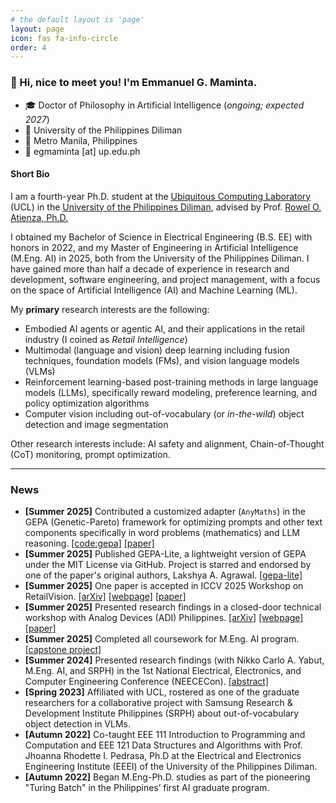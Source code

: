 ```yaml
---
# the default layout is 'page'
layout: page
icon: fas fa-info-circle
order: 4
---
```


### 👋 Hi, nice to meet you! I'm Emmanuel G. Maminta.

* 🎓 Doctor of Philosophy in Artificial Intelligence (*ongoing; expected 2027*)
* 🏫 University of the Philippines Diliman
* 📍 Metro Manila, Philippines
* 📧 egmaminta [at] up.edu.ph

#### Short Bio

I am a fourth-year Ph.D. student at the [Ubiquitous Computing Laboratory](https://eee.upd.edu.ph/research/research-laboratories/ubiquitous-computing-laboratory/) (UCL) in the [University of the Philippines Diliman](https://upd.edu.ph/), advised by Prof. [Rowel O. Atienza, Ph.D.](https://eee.upd.edu.ph/about/faculty/rowel-atienza/)

I obtained my Bachelor of Science in Electrical Engineering (B.S. EE) with honors in 2022, and my Master of Engineering in Artificial Intelligence (M.Eng. AI) in 2025, both from the University of the Philippines Diliman. I have gained more than half a decade of experience in research and development, software engineering, and project management, with a focus on the space of Artificial Intelligence (AI) and Machine Learning (ML).

My **primary** research interests are the following:
- Embodied AI agents or agentic AI, and their applications in the retail industry (I coined as *Retail Intelligence*)
- Multimodal (language and vision) deep learning including fusion techniques, foundation models (FMs), and vision language models (VLMs)
- Reinforcement learning-based post-training methods in large language models (LLMs), specifically reward modeling, preference learning, and policy optimization algorithms
- Computer vision including out-of-vocabulary (or *in-the-wild*) object detection and image segmentation

Other research interests include: AI safety and alignment, Chain-of-Thought (CoT) monitoring, prompt optimization.

---
### News
* **[Summer 2025]** Contributed a customized adapter (`AnyMaths`) in the GEPA (Genetic-Pareto) framework for optimizing prompts and other text components specifically in word problems (mathematics) and LLM reasoning. [[code:gepa]](https://github.com/gepa-ai/gepa) [[paper]](https://arxiv.org/pdf/2507.19457)
* **[Summer 2025]** Published GEPA-Lite, a lightweight version of GEPA under the MIT License via GitHub. Project is starred and endorsed by one of the paper's original authors, Lakshya A. Agrawal. [[gepa-lite]](https://github.com/egmaminta/GEPA-Lite)
* **[Summer 2025]** One paper is accepted in ICCV 2025 Workshop on RetailVision. [[arXiv]](https://arxiv.org/abs/2508.00400) [[webpage]](https://sarisandbox.github.io/) [[paper]](https://sarisandbox.github.io/static/gajo2025sari.pdf)
* **[Summer 2025]** Presented research findings in a closed-door technical workshop with Analog Devices (ADI) Philippines. [[arXiv]](https://arxiv.org/abs/2508.00400) [[webpage]](https://sarisandbox.github.io/) [[paper]](https://sarisandbox.github.io/static/gajo2025sari.pdf)
* **[Summer 2025]** Completed all coursework for M.Eng. AI program. [[capstone project]](https://sarisandbox.github.io/)
* **[Summer 2024]** Presented research findings (with Nikko Carlo A. Yabut, M.Eng. AI, and SRPH) in the 1st National Electrical, Electronics, and Computer Engineering Conference (NEECECon). [[abstract]](https://www.canva.com/design/DAGJBCFJaUY/u9SYW8juIql_xMgPoooEyA/view?utm_content=DAGJBCFJaUY&utm_campaign=designshare&utm_medium=embeds&utm_source=link#24)
* **[Spring 2023]** Affiliated with UCL, rostered as one of the graduate researchers for a collaborative project with Samsung Research & Development Institute Philippines (SRPH) about out-of-vocabulary object detection in VLMs.
* **[Autumn 2022]** Co-taught EEE 111 Introduction to Programming and Computation and EEE 121 Data Structures and Algorithms with Prof. Jhoanna Rhodette I. Pedrasa, Ph.D at the Electrical and Electronics Engineering Institute (EEEI) of the University of the Philippines Diliman.
* **[Autumn 2022]** Began M.Eng-Ph.D. studies as part of the pioneering "Turing Batch" in the Philippines’ first AI graduate program.
